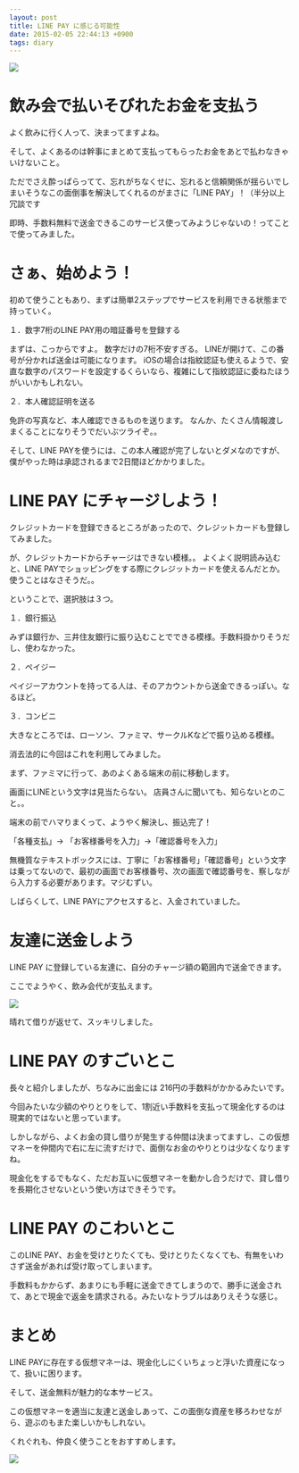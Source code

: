 ```yaml
---
layout: post
title: LINE PAY に感じる可能性
date: 2015-02-05 22:44:13 +0900
tags: diary
---
```

![](https://skim.milk200.cc/20150205_linepay/linepay.png)

# 飲み会で払いそびれたお金を支払う

よく飲みに行く人って、決まってますよね。

そして、よくあるのは幹事にまとめて支払ってもらったお金をあとで払わなきゃいけないこと。

ただでさえ酔っぱらってて、忘れがちなくせに、忘れると信頼関係が揺らいでしまいそうなこの面倒事を解決してくれるのがまさに「LINE PAY」！（半分以上冗談です

即時、手数料無料で送金できるこのサービス使ってみようじゃないの！ってことで使ってみました。

<!-- more -->

# さぁ、始めよう！

初めて使うこともあり、まずは簡単2ステップでサービスを利用できる状態まで持っていく。

１．数字7桁のLINE PAY用の暗証番号を登録する

まずは、こっからですよ。 数字だけの7桁不安すぎる。 LINEが開けて、この番号が分かれば送金は可能になります。
iOSの場合は指紋認証も使えるようで、安直な数字のパスワードを設定するくらいなら、複雑にして指紋認証に委ねたほうがいいかもしれない。

２．本人確認証明を送る

免許の写真など、本人確認できるものを送ります。
なんか、たくさん情報渡しまくることになりそうでだいぶツライぞ。。

そして、LINE PAYを使うには、この本人確認が完了しないとダメなのですが、僕がやった時は承認されるまで2日間ほどかかりました。

# LINE PAY にチャージしよう！

クレジットカードを登録できるところがあったので、クレジットカードも登録してみました。

が、クレジットカードからチャージはできない模様。。 よくよく説明読み込むと、LINE PAYでショッピングをする際にクレジットカードを使えるんだとか。 使うことはなさそうだ。。

ということで、選択肢は３つ。

１．銀行振込

みずほ銀行か、三井住友銀行に振り込むことでできる模様。手数料掛かりそうだし、使わなかった。

２．ペイジー

ペイジーアカウントを持ってる人は、そのアカウントから送金できるっぽい。なるほど。

３．コンビニ

大きなところでは、ローソン、ファミマ、サークルKなどで振り込める模様。

消去法的に今回はこれを利用してみました。

まず、ファミマに行って、あのよくある端末の前に移動します。

画面にLINEという文字は見当たらない。 店員さんに聞いても、知らないとのこと。。

端末の前でハマりまくって、ようやく解決し、振込完了！

「各種支払」→ 「お客様番号を入力」→「確認番号を入力」

無機質なテキストボックスには、丁寧に「お客様番号」「確認番号」という文字は乗ってないので、最初の画面でお客様番号、次の画面で確認番号を、察しながら入力する必要があります。マジむずい。

しばらくして、LINE PAYにアクセスすると、入金されていました。

# 友達に送金しよう

LINE PAY に登録している友達に、自分のチャージ額の範囲内で送金できます。

ここでようやく、飲み会代が支払えます。

![](https://skim.milk200.cc/20150205_linepay/line_paid_screen.jpg)

晴れて借りが返せて、スッキリしました。

# LINE PAY のすごいとこ

長々と紹介しましたが、ちなみに出金には 216円の手数料がかかるみたいです。

今回みたいな少額のやりとりをして、1割近い手数料を支払って現金化するのは現実的ではないと思っています。

しかしながら、よくお金の貸し借りが発生する仲間は決まってますし、この仮想マネーを仲間内で右に左に流すだけで、面倒なお金のやりとりは少なくなりますね。

現金化をするでもなく、ただお互いに仮想マネーを動かし合うだけで、貸し借りを長期化させないという使い方はできそうです。

# LINE PAY のこわいとこ

このLINE PAY、お金を受けとりたくても、受けとりたくなくても、有無をいわさず送金があれば受け取ってしまいます。

手数料もかからず、あまりにも手軽に送金できてしまうので、勝手に送金されて、あとで現金で返金を請求される。みたいなトラブルはありえそうな感じ。

# まとめ

LINE PAYに存在する仮想マネーは、現金化しにくいちょっと浮いた資産になって、扱いに困ります。

そして、送金無料が魅力的な本サービス。

この仮想マネーを適当に友達と送金しあって、この面倒な資産を移ろわせながら、遊ぶのもまた楽しいかもしれない。

くれぐれも、仲良く使うことをおすすめします。

![](https://skim.milk200.cc/20150205_linepay/pay_request.jpg)
